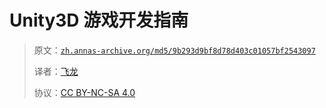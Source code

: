 # Unity3D 游戏开发指南

> 原文：[`zh.annas-archive.org/md5/9b293d9bf8d78d403c01057bf2543097`](https://zh.annas-archive.org/md5/9b293d9bf8d78d403c01057bf2543097)
> 
> 译者：[飞龙](https://github.com/wizardforcel)
> 
> 协议：[CC BY-NC-SA 4.0](http://creativecommons.org/licenses/by-nc-sa/4.0/)